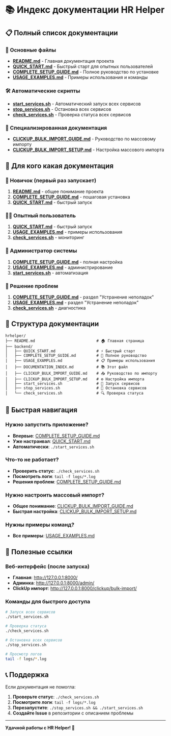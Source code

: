 # 📚 Индекс документации HR Helper

## 📋 Полный список документации

### 🚀 Основные файлы
- **[README.md](../README.md)** - Главная документация проекта
- **[QUICK_START.md](QUICK_START.md)** - Быстрый старт для опытных пользователей
- **[COMPLETE_SETUP_GUIDE.md](COMPLETE_SETUP_GUIDE.md)** - Полное руководство по установке
- **[USAGE_EXAMPLES.md](USAGE_EXAMPLES.md)** - Примеры использования и команды

### 🛠️ Автоматические скрипты
- **[start_services.sh](start_services.sh)** - Автоматический запуск всех сервисов
- **[stop_services.sh](stop_services.sh)** - Остановка всех сервисов
- **[check_services.sh](check_services.sh)** - Проверка статуса всех сервисов

### 📖 Специализированная документация
- **[CLICKUP_BULK_IMPORT_GUIDE.md](CLICKUP_BULK_IMPORT_GUIDE.md)** - Руководство по массовому импорту
- **[CLICKUP_BULK_IMPORT_SETUP.md](CLICKUP_BULK_IMPORT_SETUP.md)** - Настройка массового импорта

## 🎯 Для кого какая документация

### 👶 Новичок (первый раз запускает)
1. **[README.md](../README.md)** - общее понимание проекта
2. **[COMPLETE_SETUP_GUIDE.md](COMPLETE_SETUP_GUIDE.md)** - пошаговая установка
3. **[QUICK_START.md](QUICK_START.md)** - быстрый запуск

### 👨‍💻 Опытный пользователь
1. **[QUICK_START.md](QUICK_START.md)** - быстрый запуск
2. **[USAGE_EXAMPLES.md](USAGE_EXAMPLES.md)** - примеры использования
3. **[check_services.sh](check_services.sh)** - мониторинг

### 🔧 Администратор системы
1. **[COMPLETE_SETUP_GUIDE.md](COMPLETE_SETUP_GUIDE.md)** - полная настройка
2. **[USAGE_EXAMPLES.md](USAGE_EXAMPLES.md)** - администрирование
3. **[start_services.sh](start_services.sh)** - автоматизация

### 🐛 Решение проблем
1. **[COMPLETE_SETUP_GUIDE.md](COMPLETE_SETUP_GUIDE.md)** - раздел "Устранение неполадок"
2. **[USAGE_EXAMPLES.md](USAGE_EXAMPLES.md)** - раздел "Устранение неполадок"
3. **[check_services.sh](check_services.sh)** - диагностика

## 📁 Структура документации

```
hrhelper/
├── README.md                           # 🏠 Главная страница
├── backend/
│   ├── QUICK_START.md                  # ⚡ Быстрый старт
│   ├── COMPLETE_SETUP_GUIDE.md         # 📖 Полное руководство
│   ├── USAGE_EXAMPLES.md               # 📋 Примеры использования
│   ├── DOCUMENTATION_INDEX.md          # 📚 Этот файл
│   ├── CLICKUP_BULK_IMPORT_GUIDE.md    # 📥 Руководство по импорту
│   ├── CLICKUP_BULK_IMPORT_SETUP.md    # ⚙️ Настройка импорта
│   ├── start_services.sh               # 🚀 Запуск сервисов
│   ├── stop_services.sh                # 🛑 Остановка сервисов
│   └── check_services.sh               # 🔍 Проверка статуса
```

## 🎯 Быстрая навигация

### Нужно запустить приложение?
- **Впервые**: [COMPLETE_SETUP_GUIDE.md](COMPLETE_SETUP_GUIDE.md)
- **Уже настраивал**: [QUICK_START.md](QUICK_START.md)
- **Автоматически**: `./start_services.sh`

### Что-то не работает?
- **Проверить статус**: `./check_services.sh`
- **Посмотреть логи**: `tail -f logs/*.log`
- **Решения проблем**: [COMPLETE_SETUP_GUIDE.md](COMPLETE_SETUP_GUIDE.md#устранение-неполадок)

### Нужно настроить массовый импорт?
- **Общее понимание**: [CLICKUP_BULK_IMPORT_GUIDE.md](CLICKUP_BULK_IMPORT_GUIDE.md)
- **Быстрая настройка**: [CLICKUP_BULK_IMPORT_SETUP.md](CLICKUP_BULK_IMPORT_SETUP.md)

### Нужны примеры команд?
- **Все примеры**: [USAGE_EXAMPLES.md](USAGE_EXAMPLES.md)

## 🔗 Полезные ссылки

### Веб-интерфейс (после запуска)
- **Главная**: http://127.0.0.1:8000/
- **Админка**: http://127.0.0.1:8000/admin/
- **ClickUp импорт**: http://127.0.0.1:8000/clickup/bulk-import/

### Команды для быстрого доступа
```bash
# Запуск всех сервисов
./start_services.sh

# Проверка статуса
./check_services.sh

# Остановка всех сервисов
./stop_services.sh

# Просмотр логов
tail -f logs/*.log
```

## 📞 Поддержка

Если документация не помогла:

1. **Проверьте статус**: `./check_services.sh`
2. **Посмотрите логи**: `tail -f logs/*.log`
3. **Перезапустите**: `./stop_services.sh && ./start_services.sh`
4. **Создайте Issue** в репозитории с описанием проблемы

---

**Удачной работы с HR Helper! 🚀**

